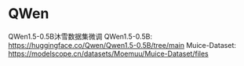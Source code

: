 # QWen
QWen1.5-0.5B沐雪数据集微调
QWen1.5-0.5B: https://huggingface.co/Qwen/Qwen1.5-0.5B/tree/main
Muice-Dataset: https://modelscope.cn/datasets/Moemuu/Muice-Dataset/files